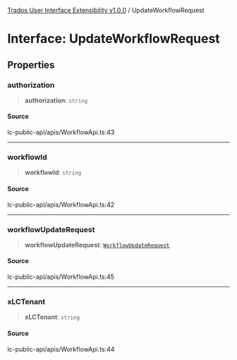 [Trados User Interface Extensibility v1.0.0](../wiki/globals) / UpdateWorkflowRequest

# Interface: UpdateWorkflowRequest

## Properties

### authorization

> **authorization**: `string`

#### Source

lc-public-api/apis/WorkflowApi.ts:43

***

### workflowId

> **workflowId**: `string`

#### Source

lc-public-api/apis/WorkflowApi.ts:42

***

### workflowUpdateRequest

> **workflowUpdateRequest**: [`WorkflowUpdateRequest`](../wiki/Interface.WorkflowUpdateRequest)

#### Source

lc-public-api/apis/WorkflowApi.ts:45

***

### xLCTenant

> **xLCTenant**: `string`

#### Source

lc-public-api/apis/WorkflowApi.ts:44
